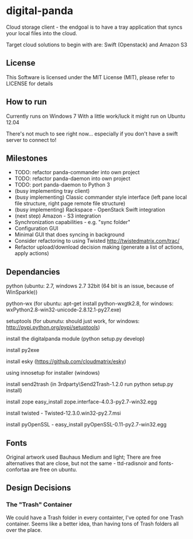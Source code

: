# digital-panda

Cloud storage client - the endgoal is to have a tray application that syncs your local files into the cloud.

Target cloud solutions to begin with are: Swift (Openstack) and Amazon S3

## License

This Software is licensed under the MIT License (MIT), please refer to LICENSE for details

## How to run

Currently runs on Windows 7
With a little work/luck it might run on Ubuntu 12.04

There's not much to see right now... especially if you don't have a swift server to connect to!

## Milestones

* TODO: refactor panda-commander into own project
* TODO: refactor panda-daemon into own project
* TODO: port panda-daemon to Python 3
* (busy implementing tray client)
* (busy implementing) Classic commander style interface (left pane local file structure, right page remote file structure)
* (busy implementing) Rackspace - OpenStack Swift integration
* (next step) Amazon - S3 integration 
* Synchronization capabilities - e.g. "sync folder"
* Configuration GUI
* Minimal GUI that does syncing in background
* Consider refactoring to using Twisted http://twistedmatrix.com/trac/
* Refactor upload/download decision making (generate a list of actions, apply actions)

## Dependancies

python (ubuntu: 2.7, windows 2.7 32bit (64 bit is an issue, because of WinSparkle))

python-wx (for ubuntu: apt-get install python-wxgtk2.8, for windows: wxPython2.8-win32-unicode-2.8.12.1-py27.exe)

setuptools (for ubunutu: should just work, for windows: http://pypi.python.org/pypi/setuptools)

install the digitalpanda module (python setup.py develop)

install py2exe

install esky (https://github.com/cloudmatrix/esky)

using innosetup for installer (windows)

install send2trash (in 3rdparty\Send2Trash-1.2.0 run python setup.py install)

install zope easy_install zope.interface-4.0.3-py2.7-win32.egg

install twisted - Twisted-12.3.0.win32-py2.7.msi

install pyOpenSSL - easy_install pyOpenSSL-0.11-py2.7-win32.egg

## Fonts

Original artwork used Bauhaus Medium and light; There are free alternatives that are close, but not the same - ttd-radisnoir and fonts-confortaa are free on ubuntu.

## Design Decisions

### The "Trash" Container
We could have a Trash folder in every containter, I've opted for one Trash container.
Seems like a better idea, than having tons of Trash folders all over the place.
